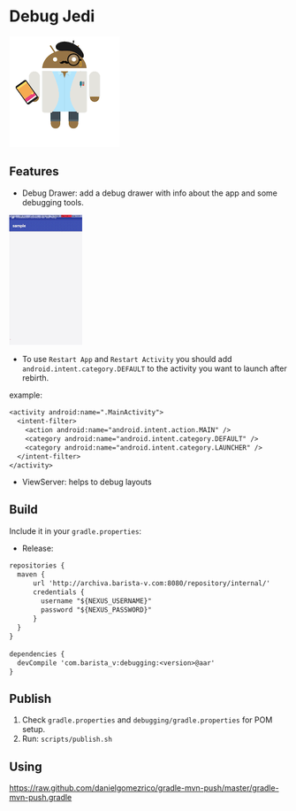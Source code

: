# Debug Jedi

![Image](img/android.gif)

## Features

* Debug Drawer: add a debug drawer with info about the app and some debugging tools.

![Image2](img/debug_drawer.gif)

- To use `Restart App` and `Restart Activity` you should add `android.intent.category.DEFAULT` to
the activity you want to launch after rebirth.

example:

```
<activity android:name=".MainActivity">
  <intent-filter>
    <action android:name="android.intent.action.MAIN" />
    <category android:name="android.intent.category.DEFAULT" />
    <category android:name="android.intent.category.LAUNCHER" />
  </intent-filter>
</activity>
```

* ViewServer: helps to debug layouts

## Build 

Include it in your `gradle.properties`:

* Release:

```
repositories {
  maven {
      url 'http://archiva.barista-v.com:8080/repository/internal/'
      credentials {
        username "${NEXUS_USERNAME}"
        password "${NEXUS_PASSWORD}"
      }
  }
}

dependencies {
  devCompile 'com.barista_v:debugging:<version>@aar'
}
```


## Publish

1. Check `gradle.properties` and `debugging/gradle.properties` for POM setup.
1. Run: `scripts/publish.sh`

## Using
https://raw.github.com/danielgomezrico/gradle-mvn-push/master/gradle-mvn-push.gradle
